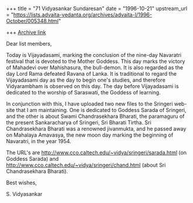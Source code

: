 +++
title = "71 Vidyasankar Sundaresan"
date = "1996-10-21"
upstream_url = "https://lists.advaita-vedanta.org/archives/advaita-l/1996-October/005348.html"

+++
[Archive link](https://lists.advaita-vedanta.org/archives/advaita-l/1996-October/005348.html)

Dear list members,

Today is Vijayadasami, marking the conclusion of the nine-day Navaratri
festival that is devoted to the Mother Goddess. This day marks the victory
of Mahadevi over Mahishasura, the bull-demon. It is also regarded as the
day Lord Rama defeated Ravana of Lanka. It is traditional to regard the
Vijayadasami day as the day to begin one's studies, and therefore
Vidyarambham is observed on this day. The day before Vijayadasami is
dedicated to the worship of Saraswati, the Goddess of learning.

In conjunction with this, I have uploaded two new files to the Sringeri
web-site that I am maintaining. One is dedicated to Goddess Sarada of
Sringeri, and the other is about Swami Chandrasekhara Bharati, the
paramaguru of the present Sankaracharya of Sringeri, Sri Bharati Tirtha.
Sri Chandrasekhara Bharati was a renowned jivanmukta, and he passed away
on Mahalaya Amavasya, the new moon day marking the beginning of Navaratri,
in the year 1954.

The URL's are http://www.cco.caltech.edu/~vidya/sringeri/sarada.html (on
Goddess Sarada) and http://www.cco.caltech.edu/~vidya/sringeri/chand.html
(about Sri Chandrasekhara Bharati).

Best wishes,

S. Vidyasankar


